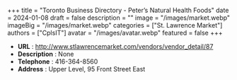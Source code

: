 +++
title = "Toronto Business Directory - Peter’s Natural Health Foods"
date = 2024-01-08
draft = false
description = ""
image = "/images/market.webp"
imageBig = "/images/market.webp"
categories = ["St. Lawrence Market"]
authors = ["CplsIT"]
avatar = "/images/avatar.webp"
featured = false
+++


* **URL** :  http://www.stlawrencemarket.com/vendors/vendor_detail/87
* **Description** : None
* **Telephone** : 416-364-8560
* **Address** : Upper Level, 95 Front Street East